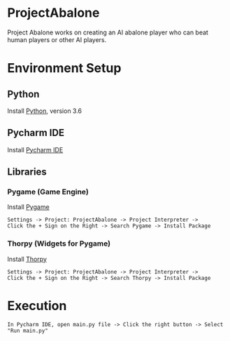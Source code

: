 # ProjectAbalone

Project Abalone works on creating an AI abalone player who can beat human players or other AI players.

# Environment Setup

## Python
Install [Python](https://www.python.org/downloads/), version 3.6

## Pycharm IDE
Install [Pycharm IDE](https://www.jetbrains.com/pycharm/download/#section=windows)

## Libraries

### Pygame (Game Engine)
Install [Pygame](https://www.pygame.org)
```
Settings -> Project: ProjectAbalone -> Project Interpreter ->
Click the + Sign on the Right -> Search Pygame -> Install Package
```

### Thorpy (Widgets for Pygame)
Install [Thorpy](http://www.thorpy.org/index.html)
```
Settings -> Project: ProjectAbalone -> Project Interpreter ->
Click the + Sign on the Right -> Search Thorpy -> Install Package
```

# Execution

```
In Pycharm IDE, open main.py file -> Click the right button -> Select "Run main.py"
```
